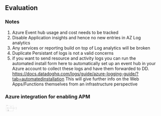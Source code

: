 ## Evaluation 

### Notes

1. Azure Event hub usage and cost needs to be tracked 
1. Disable Application insights and hence no new entries in AZ Log analytics 
1. Any services or reporting build on top of Log analytics will be broken 
1. Duplicate Persistant of logs is not a valid concerns 
1.  if you want to send resource and activity logs you can run the automated install form here to automatically set up an event hub in your Azure account to collect these logs and have them forwarded to DD.
https://docs.datadoghq.com/logs/guide/azure-logging-guide/?tab=automatedinstallation
This will give further info on the Web Apps/Functions themselves from an infrastructure perspective

### Azure integration for enabling APM

[<img width="40px" src="../image/az-dd-trace-arch.png">](https://docs.datadoghq.com/serverless/azure_app_services/azure_app_services_windows/?tab=net#programmatic-management)
